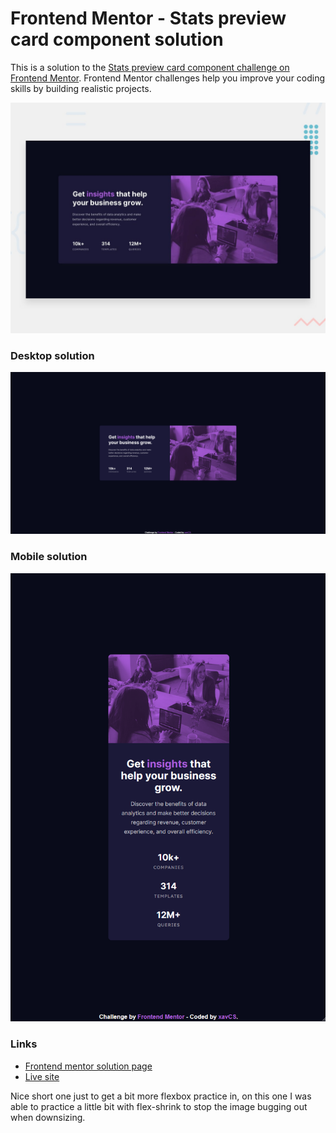 # Frontend Mentor - Stats preview card component solution

This is a solution to the [Stats preview card component challenge on Frontend Mentor](https://www.frontendmentor.io/challenges/stats-preview-card-component-8JqbgoU62). Frontend Mentor challenges help you improve your coding skills by building realistic projects. 

![](/design/desktop-preview.jpg)

### Desktop solution

![Desktop solution](/images/desktop-screenshot.png)

### Mobile solution

![Mobile solution](/images/mobile-screenshot.png)

### Links

- [Frontend mentor solution page](https://www.frontendmentor.io/challenges/stats-preview-card-component-8JqbgoU62/hub/stats-preview-card-component-solution-H5XFbAzJoo)
- [Live site](https://xavcs.github.io/stats-preview-card-component-solution/)

Nice short one just to get a bit more flexbox practice in, on this one I was able to practice a little bit with flex-shrink to stop the image bugging out when downsizing.
